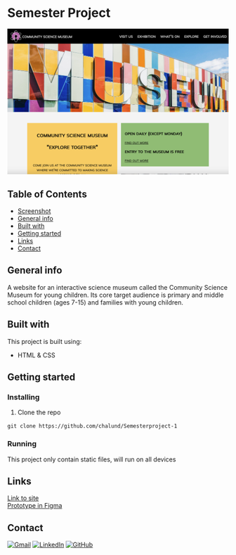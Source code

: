 # Semester Project
![Screenshot](./images/Semesterproject.png)

## Table of Contents
* [Screenshot](#screenshot)
* [General info](#General-info)
* [Built with](#built-with)
* [Getting started](#getting-started)
* [Links](#Links) 
* [Contact](#contact)

## General info
A website for an interactive science museum called the Community Science Museum for young children. Its core target audience is primary and middle school children (ages 7-15) and families with young children.

## Built with
This project is built using:
- HTML & CSS

## Getting started
### Installing
1. Clone the repo
```
git clone https://github.com/chalund/Semesterproject-1
```
### Running
This project only contain static files, will run on all devices

## Links
[Link to site](https://voluble-frangollo-49053a.netlify.app)  
[Prototype in Figma](https://www.figma.com/file/I7F8v5JUPE8FAeW3pFbgVJ/museum?node-id=128%3A517&t=NMDVoQPO6NFRYYCo-3)

## Contact
[![Gmail](https://img.shields.io/badge/Gmail-D14836?style=for-the-badge&logo=gmail&logoColor=white)](mailto:chalund@gmail.com)
[![LinkedIn](https://img.shields.io/badge/LinkedIn-0077B5?style=for-the-badge&logo=linkedin&logoColor=white)](https://pe.linkedin.com/in/charlotte-lund-48419b249/)
[![GitHub](https://img.shields.io/badge/GitHub-100000?style=for-the-badge&logo=github&logoColor=white)](https://github.com/chalund)
